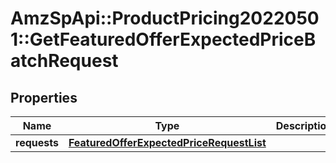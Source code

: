 # AmzSpApi::ProductPricing20220501::GetFeaturedOfferExpectedPriceBatchRequest

## Properties
Name | Type | Description | Notes
------------ | ------------- | ------------- | -------------
**requests** | [**FeaturedOfferExpectedPriceRequestList**](FeaturedOfferExpectedPriceRequestList.md) |  | [optional] 

